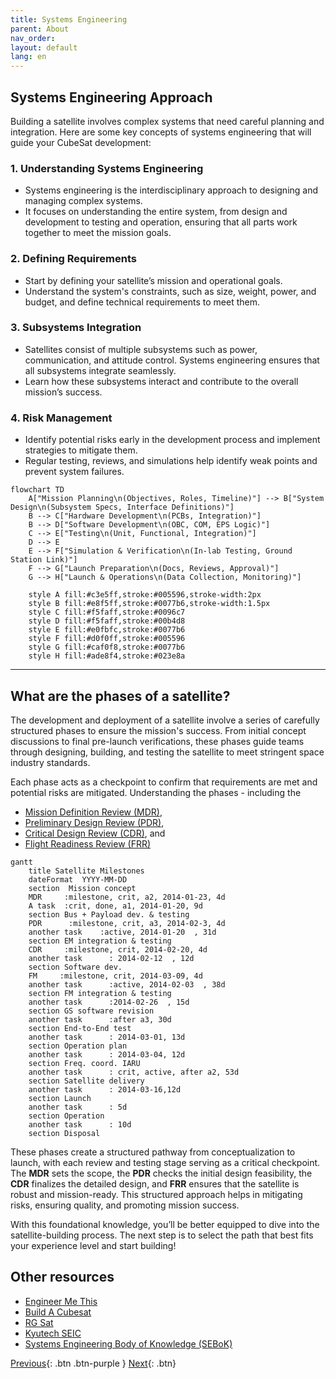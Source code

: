 ```yaml
---
title: Systems Engineering
parent: About
nav_order: 
layout: default
lang: en
---
```


## Systems Engineering Approach
Building a satellite involves complex systems that need careful planning and integration. Here are some key concepts of systems engineering that will guide your CubeSat development:

### 1. **Understanding Systems Engineering**
   - Systems engineering is the interdisciplinary approach to designing and managing complex systems.
   - It focuses on understanding the entire system, from design and development to testing and operation, ensuring that all parts work together to meet the mission goals.

### 2. **Defining Requirements**
   - Start by defining your satellite’s mission and operational goals.
   - Understand the system's constraints, such as size, weight, power, and budget, and define technical requirements to meet them.

### 3. **Subsystems Integration**
   - Satellites consist of multiple subsystems such as power, communication, and attitude control. Systems engineering ensures that all subsystems integrate seamlessly.
   - Learn how these subsystems interact and contribute to the overall mission’s success.

### 4. **Risk Management**
   - Identify potential risks early in the development process and implement strategies to mitigate them.
   - Regular testing, reviews, and simulations help identify weak points and prevent system failures.


```mermaid
flowchart TD
    A["Mission Planning\n(Objectives, Roles, Timeline)"] --> B["System Design\n(Subsystem Specs, Interface Definitions)"]
    B --> C["Hardware Development\n(PCBs, Integration)"]
    B --> D["Software Development\n(OBC, COM, EPS Logic)"]
    C --> E["Testing\n(Unit, Functional, Integration)"]
    D --> E
    E --> F["Simulation & Verification\n(In-lab Testing, Ground Station Link)"]
    F --> G["Launch Preparation\n(Docs, Reviews, Approval)"]
    G --> H["Launch & Operations\n(Data Collection, Monitoring)"]

    style A fill:#c3e5ff,stroke:#005596,stroke-width:2px
    style B fill:#e8f5ff,stroke:#0077b6,stroke-width:1.5px
    style C fill:#f5faff,stroke:#0096c7
    style D fill:#f5faff,stroke:#00b4d8
    style E fill:#e0fbfc,stroke:#0077b6
    style F fill:#d0f0ff,stroke:#005596
    style G fill:#caf0f8,stroke:#0077b6
    style H fill:#ade8f4,stroke:#023e8a
```

---

##  What are the phases of a satellite?
  The development and deployment of a satellite involve a series of carefully structured phases to ensure the mission's success. From initial concept discussions to final pre-launch verifications, these phases guide teams through designing, building, and testing the satellite to meet stringent space industry standards. 
    
  Each phase acts as a checkpoint to confirm that requirements are met and potential risks are mitigated. Understanding the phases - including the
  - [Mission Definition Review (MDR)], 
  - [Preliminary Design Review (PDR)], 
  - [Critical Design Review (CDR)], and 
  - [Flight Readiness Review (FRR)] 

```mermaid
gantt
    title Satellite Milestones
    dateFormat  YYYY-MM-DD
    section  Mission concept 
    MDR     :milestone, crit, a2, 2014-01-23, 4d
    A task  :crit, done, a1, 2014-01-20, 9d
    section Bus + Payload dev. & testing
    PDR      :milestone, crit, a3, 2014-02-3, 4d
    another task    :active, 2014-01-20  , 31d
    section EM integration & testing
    CDR     :milestone, crit, 2014-02-20, 4d
    another task      : 2014-02-12  , 12d
    section Software dev.
    FM     :milestone, crit, 2014-03-09, 4d
    another task      :active, 2014-02-03  , 38d
    section FM integration & testing
    another task      :2014-02-26  , 15d
    section GS software revision
    another task      :after a3, 30d
    section End-to-End test
    another task      : 2014-03-01, 13d
    section Operation plan 
    another task      : 2014-03-04, 12d
    section Freq. coord. IARU
    another task      : crit, active, after a2, 53d
    section Satellite delivery
    another task      : 2014-03-16,12d
    section Launch
    another task      : 5d
    section Operation
    another task      : 10d
    section Disposal
```

These phases create a structured pathway from conceptualization to launch, with each review and testing stage serving as a critical checkpoint. The **MDR** sets the scope, the **PDR** checks the initial design feasibility, the **CDR** finalizes the detailed design, and **FRR** ensures that the satellite is robust and mission-ready. This structured approach helps in mitigating risks, ensuring quality, and promoting mission success.

With this foundational knowledge, you’ll be better equipped to dive into the satellite-building process. The next step is to select the path that best fits your experience level and start building!

## Other resources
- [Engineer Me This](https://www.youtube.com/@EngineerMeThis/videos)
- [Build A Cubesat](https://www.youtube.com/@buildacubesat)
- [RG Sat](https://www.youtube.com/@RGSAT)
- [Kyutech SEIC](https://www.youtube.com/@kyutechseic4187)
- [Systems Engineering Body of Knowledge (SEBoK)](https://sebokwiki.org/wiki/Guide_to_the_Systems_Engineering_Body_of_Knowledge_(SEBoK))

[GitHub Issues.]: https://github.com/BIRDSOpenSource/Build-A-Satellite/issues
[GitHub]: https://github.com/BIRDSOpenSource
[our Discussions channel on Github]: https://github.com/orgs/BIRDSOpenSource/discussions/categories/ideas
[BIRDS]: https://birds-project.com/
[get in touch with us.]: info@kyutech-laseine.net
[Mission Definition Review (MDR)]: {{site.url}}/project-managers/milestones/pm-mdr.html
[Preliminary Design Review (PDR)]: {{site.url}}/project-managers/milestones/pm-pdr.html
[Critical Design Review (CDR)]: {{site.url}}/project-managers/milestones/pm-cdr.html
[Flight Readiness Review (FRR)]: {{site.url}}/project-managers/milestones/pm-frr.html

[Previous]({{site.url}}/about/bus-page.html){: .btn .btn-purple }
[Next]({{site.url}}/overview/birds/obc-page){: .btn}